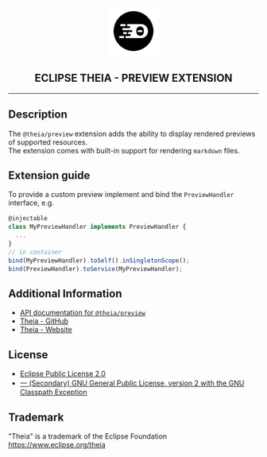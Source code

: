 <div align='center'>

<br />

<img src='https://raw.githubusercontent.com/eclipse-theia/theia/master/logo/theia.svg?sanitize=true' alt='theia-ext-logo' width='100px' />

<h2>ECLIPSE THEIA - PREVIEW EXTENSION</h2>

<hr />

</div>

## Description

The `@theia/preview` extension adds the ability to display rendered previews of supported resources.\
The extension comes with built-in support for rendering `markdown` files.

## Extension guide

To provide a custom preview implement and bind the `PreviewHandler` interface, e.g.

```typescript
@injectable
class MyPreviewHandler implements PreviewHandler {
  ...
}
// in container
bind(MyPreviewHandler).toSelf().inSingletonScope();
bind(PreviewHandler).toService(MyPreviewHandler);
```

## Additional Information

- [API documentation for `@theia/preview`](https://eclipse-theia.github.io/theia/docs/next/modules/preview.html)
- [Theia - GitHub](https://github.com/eclipse-theia/theia)
- [Theia - Website](https://theia-ide.org/)

## License

- [Eclipse Public License 2.0](http://www.eclipse.org/legal/epl-2.0/)
- [一 (Secondary) GNU General Public License, version 2 with the GNU Classpath Exception](https://projects.eclipse.org/license/secondary-gpl-2.0-cp)

## Trademark
"Theia" is a trademark of the Eclipse Foundation
https://www.eclipse.org/theia
